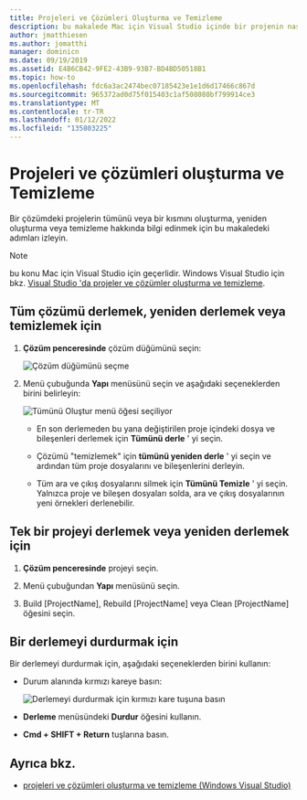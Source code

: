 ```yaml
---
title: Projeleri ve Çözümleri Oluşturma ve Temizleme
description: bu makalede Mac için Visual Studio içinde bir projenin nasıl oluşturulacağı açıklanır
author: jmatthiesen
ms.author: jomatthi
manager: dominicn
ms.date: 09/19/2019
ms.assetid: E4B6CB42-9FE2-43B9-93B7-BD4BD50518B1
ms.topic: how-to
ms.openlocfilehash: fdc6a3ac2474bec07185423e1e1d6d17466c867d
ms.sourcegitcommit: 965372ad0d75f015403c1af508080bf799914ce3
ms.translationtype: MT
ms.contentlocale: tr-TR
ms.lasthandoff: 01/12/2022
ms.locfileid: "135803225"
---
```

# <a name="building-and-cleaning-projects-and-solutions"></a>Projeleri ve çözümleri oluşturma ve Temizleme

Bir çözümdeki projelerin tümünü veya bir kısmını oluşturma, yeniden oluşturma veya temizleme hakkında bilgi edinmek için bu makaledeki adımları izleyin.

> [!NOTE]
> bu konu Mac için Visual Studio için geçerlidir. Windows Visual Studio için bkz. [Visual Studio 'da projeler ve çözümler oluşturma ve temizleme](/visualstudio/ide/building-and-cleaning-projects-and-solutions-in-visual-studio).

## <a name="to-build-rebuild-or-clean-an-entire-solution"></a>Tüm çözümü derlemek, yeniden derlemek veya temizlemek için

1. **Çözüm penceresinde** çözüm düğümünü seçin:

    ![Çözüm düğümünü seçme](media/compiling-and-building-image1.png)

2. Menü çubuğunda **Yapı** menüsünü seçin ve aşağıdaki seçeneklerden birini belirleyin:

    ![Tümünü Oluştur menü öğesi seçiliyor](media/compiling-and-building-image2.png)

    * En son derlemeden bu yana değiştirilen proje içindeki dosya ve bileşenleri derlemek için **Tümünü derle** ' yi seçin.

    * Çözümü "temizlemek" için **tümünü yeniden derle** ' yi seçin ve ardından tüm proje dosyalarını ve bileşenlerini derleyin.

    * Tüm ara ve çıkış dosyalarını silmek için **Tümünü Temizle** ' yi seçin. Yalnızca proje ve bileşen dosyaları solda, ara ve çıkış dosyalarının yeni örnekleri derlenebilir.

## <a name="to-build-or-rebuild-a-single-project"></a>Tek bir projeyi derlemek veya yeniden derlemek için

1. **Çözüm penceresinde** projeyi seçin.

2. Menü çubuğundan **Yapı** menüsünü seçin.

3. Build [ProjectName], Rebuild [ProjectName] veya Clean [ProjectName] öğesini seçin.

## <a name="to-stop-a-build"></a>Bir derlemeyi durdurmak için

Bir derlemeyi durdurmak için, aşağıdaki seçeneklerden birini kullanın:

* Durum alanında kırmızı kareye basın:

    ![Derlemeyi durdurmak için kırmızı kare tuşuna basın](media/compiling-and-building-image3.png)

* **Derleme** menüsündeki **Durdur** öğesini kullanın.

* **Cmd + SHIFT + Return** tuşlarına basın.

## <a name="see-also"></a>Ayrıca bkz.

- [projeleri ve çözümleri oluşturma ve temizleme (Windows Visual Studio)](/visualstudio/ide/building-and-cleaning-projects-and-solutions-in-visual-studio)